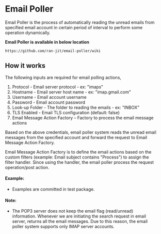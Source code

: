 # Email Poller

Email Poller is the process of automatically reading the unread emails from specified email account in certain period of interval to perform some operation dynamically.

**Email Poller is available in below location**
  
    https://github.com/ran-jit/email-poller/wiki

## How it works
The following inputs are required for email polling actions,
  1. Protocol - Email server protocol - ex: "imaps"
  2. Hostname - Email server host name - ex: "imap.gmail.com"
  3. Username - Email account username
  4. Password - Email account password
  5. Look-up Folder - The folder to reading the emails - ex: "INBOX"
  6. TLS Enabled - Email TLS configuration (default: false)
  7. Email Message Action Factory – Factory to process the email message actions

Based on the above credentials, email poller system reads the unread email messages from the specified account and forward the request to Email Message Action Factory.

Email Message Action Factory is to define the email actions based on the custom filters (example: Email subject contains "Process") to assign the filter handler. Since using the handler, the email poller process the request operation/post action.

#### Example:
  * Examples are committed in test package.

#### Note:
  * The POP3 server does not keep the email flag (read/unread) information. Whenever we are initiating the search request in email server, returns all the email messages. Due to this reason, the email poller system supports only IMAP server accounts.
